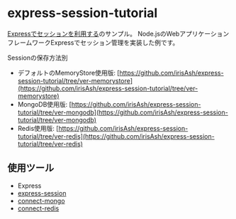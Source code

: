 # express-session-tutorial

[Expressでセッションを利用する](https://irisash.github.io/express/express_session/)のサンプル。
Node.jsのWebアプリケーションフレームワークExpressでセッション管理を実装した例です。  

Sessionの保存方法別
- デフォルトのMemoryStore使用版: [https://github.com/irisAsh/express-session-tutorial/tree/ver-memorystore](https://github.com/irisAsh/express-session-tutorial/tree/ver-memorystore)
- MongoDB使用版: [https://github.com/irisAsh/express-session-tutorial/tree/ver-mongodb](https://github.com/irisAsh/express-session-tutorial/tree/ver-mongodb)
- Redis使用版: [https://github.com/irisAsh/express-session-tutorial/tree/ver-redis](https://github.com/irisAsh/express-session-tutorial/tree/ver-redis)

## 使用ツール

- Express
- [express-session](https://github.com/expressjs/session)
- [connect-mongo](https://github.com/jdesboeufs/connect-mongo)
- [connect-redis](https://github.com/tj/connect-redis)
